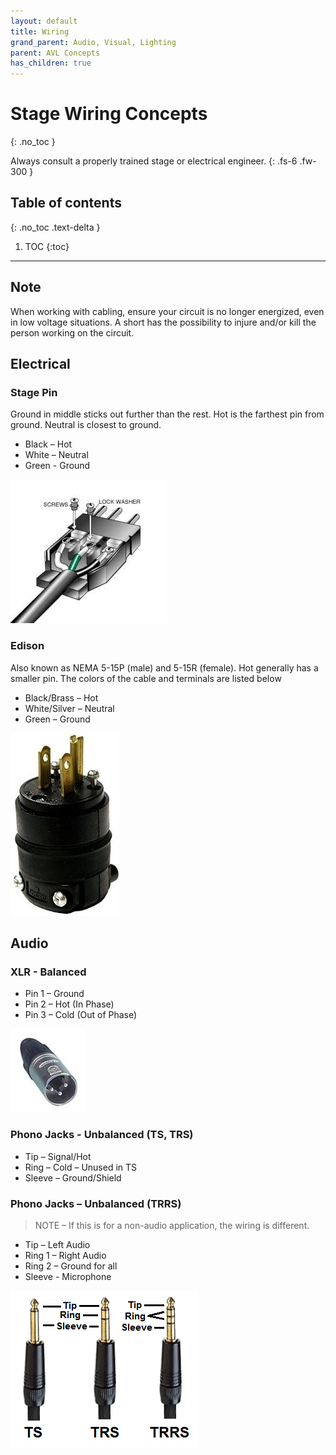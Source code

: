 ```yaml
---
layout: default
title: Wiring
grand_parent: Audio, Visual, Lighting
parent: AVL Concepts
has_children: true
---
```

# Stage Wiring Concepts
{: .no_toc }

Always consult a properly trained stage or electrical engineer.
{: .fs-6 .fw-300 }

## Table of contents
{: .no_toc .text-delta }

1. TOC
{:toc}

---
## Note

When working with cabling, ensure your circuit is no longer energized, even in low voltage situations. A short has the possibility to injure and/or kill the person working on the circuit.

## Electrical

### Stage Pin

Ground in middle sticks out further than the rest. Hot is the farthest pin from ground. Neutral is closest to ground.

* Black – Hot
* White – Neutral
* Green - Ground

![](/assets/avl-stagepin.jpg)

### Edison

Also known as NEMA 5-15P \(male\) and 5-15R \(female\). Hot generally has a smaller pin. The colors of the cable and terminals are listed below

* Black/Brass – Hot
* White/Silver – Neutral
* Green – Ground

![](/assets/avl-edison.jpg)

## Audio

### XLR - Balanced

* Pin 1 – Ground
* Pin 2 – Hot \(In Phase\)
* Pin 3 – Cold \(Out of Phase\)

![](/assets/avl-xlr3.jpg)

### Phono Jacks - Unbalanced \(TS, TRS\)

* Tip – Signal/Hot
* Ring – Cold – Unused in TS
* Sleeve – Ground/Shield

### Phono Jacks – Unbalanced \(TRRS\)

> NOTE – If this is for a non-audio application, the wiring is different.

* Tip – Left Audio
* Ring 1 – Right Audio
* Ring 2 – Ground for all
* Sleeve - Microphone

![](/assets/avl-phono.gif)

